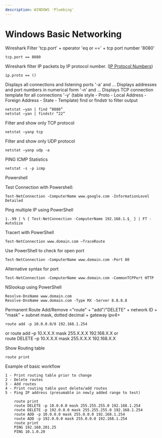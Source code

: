 ```yaml
---
description: WINDOWS 'Plumbing'
---
```


# Windows Basic Networking

Wireshark Filter 'tcp.port' + operator 'eq or ==' + tcp port number '8080'

```text
tcp.port == 8080
```

Wireshark filter IP packets by IP protocol number. \([IP Protocol Numbers](https://www.iana.org/assignments/protocol-numbers/protocol-numbers.xhtml)\)

```text
ip.proto == ()
```

Displays all connections and listening ports '-a' and ... Displays addresses and port numbers in numerical form '-n' and ... Displays TCP connection template for all connections '-y' \(table style - Proto - Local Address - Foreign Address - State - Template\) find or findstr to filter output

```text
netstat –yan | find “8080” 
netstat –yan | findstr “22” 
```

Filter and show only TCP protocol

```text
netstat –yanp tcp
```

Filter and show only UDP protocol

```text
netstat –yanp udp -a
```

PING ICMP Statistics

```text
netstat -s -p icmp
```

Powershell

Test Connection with Powershell:

```text
Test-NetConnection -ComputerName www.google.com -InformationLevel Detailed
```

Ping multiple IP using PowerShell

```text
1..99 | % { Test-NetConnection -ComputerName 192.168.1.$_ } | FT -AutoSize
```

Tracert with PowerShell

```text
Test-NetConnection www.domain.com –TraceRoute
```

Use PowerShell to check for open port

```text
Test-NetConnection -ComputerName www.domain.com -Port 80
```

Alternative syntax for port

```text
Test-NetConnection -ComputerName www.domain.com -CommonTCPPort HTTP
```

NSlookup using PowerShell

```text
Resolve-DnsName www.domain.com
Resolve-DnsName www.domain.com -Type MX -Server 8.8.8.8 
```

Permanent Route Add/Remove &lt;"route" + "add"/"DELETE" + network ID + "mask" + subnet mask, dotted decimal + gateway ipv4&gt;

```text
route add -p 10.0.0.0/8 192.168.1.254
```

or route add –p 10.X.X.X mask 255.X.X.X 192.168.X.X or  
route DELETE –p 10.X.X.X mask 255.X.X.X 192.168.X.X

Show Routing table

```text
route print
```

Example of basic workflow

```text
1 - Print routing table prior to change
2 - Delete routes
3 - Add routes
4 - Print routing table post delete/add routes
5 - Ping IP address (presumable in newly added range to test)

    route print
    route DELETE -p 10.0.0.0 mask 255.255.255.0 192.168.1.254
    route DELETE -p 192.0.0.0 mask 255.255.255.0 192.168.1.254
    route ADD -p 10.0.0.0 mask 255.0.0.0 192.168.1.254
    route ADD -p 192.0.0.0 mask 255.0.0.0 192.168.1.254
    route print
    PING 192.168.201.25
    PING 10.1.0.20
```

